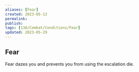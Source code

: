```yaml
---
aliases: [Fear]
created: 2023-05-13
permalink: 
publish: 
tags: [13A/Combat/Conditions/Fear]
updated: 2023-05-29
---
```


## Fear

Fear dazes you and prevents you from using the escalation die.